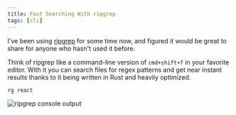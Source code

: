 ```yaml
---
title: Fast Searching With ripgrep
tags: [cli]
---
```


I've been using [ripgrep](https://github.com/BurntSushi/ripgrep) for some time
now, and figured it would be great to share for anyone who hasn't used it
before.

Think of ripgrep like a command-line version of `cmd+shift+f` in your favorite
editor. With it you can search files for regex patterns and get near instant
results thanks to it being written in Rust and heavily optimized.

```bash showLineNumbers
rg react
```

![ripgrep console output](https://cdn.mskelton.dev/bytes/20231022093839.png)
